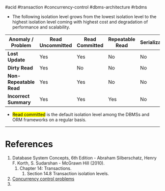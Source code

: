 #acid #transaction #concurrency-control #dbms-architecture #rbdms 

- The following isolation level grows from the lowest isolation level to the highest isolation level coming with highest cost and degradation of performance and scalability.

| Anomaly / Problem       | Read Uncommitted | Read Committed | Repeatable Read | Serializable |
| ----------------------- | ---------------- | -------------- | --------------- | ------------ |
| **Lost Update**         | Yes              | Yes            | No              | No           |
| **Dirty Read**          | Yes              | No             | No              | No           |
| **Non-Repeatable Read** | Yes              | Yes            | No              | No           |
| **Incorrect Summary**   | Yes              | Yes            | Yes             | No           |
- <mark class="hltr-yellow">Read committed</mark> is the default isolation level among the DBMSs and ORM frameworks on a regular basis. 
---
# References
1. Database System Concepts, 6th Edition - Abraham Silberschatz, Henry F. Korth, S. Sudarshan - McGrawn Hill (2010).
	1. Chapter 14: Transactions.
		1. Section 14.8 Transaction isolation levels.
2. [Concurrency control problems](Concurrency%20control%20problems.md)
3. 